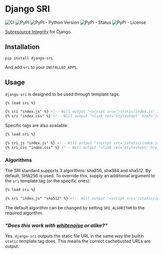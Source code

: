 # Django SRI

![CI](https://github.com/RealOrangeOne/django-sri/workflows/CI/badge.svg)
![PyPI](https://img.shields.io/pypi/v/django-sri.svg)
![PyPI - Python Version](https://img.shields.io/pypi/pyversions/django-sri.svg)
![PyPI - Status](https://img.shields.io/pypi/status/django-sri.svg)
![PyPI - License](https://img.shields.io/pypi/l/django-sri.svg)


[Subresource Integrity](https://developer.mozilla.org/en-US/docs/Web/Security/Subresource_Integrity) for Django.


## Installation

```
pip install django-sri
```

And add `sri` to your `INSTALLED_APPS`.

## Usage

`django-sri` is designed to be used through template tags:

```html
{% load sri %}

{% sri "index.js" %} <!-- Will output "<script src='/static/index.js' integrity='sha256-...'></script>" -->
{% sri "index.css" %} <!-- Will output "<link rel='stylesheet' href='/static/index.css' integrity='sha256-...'/>" -->
```

Specific tags are also available:

```html
{% load sri %}

{% sri_js "index.js" %} <!-- Will output "<script src='/static/index.js' integrity='sha256-...'></script>" -->
{% sri_css "index.css" %} <!-- Will output "<link rel='stylesheet' href='/static/index.css' integrity='sha256-...'/>" -->
```

### Algorithms

The SRI standard supports 3 algorithms: sha256, sha384 and sha512. By default, SHA256 is used. To override this, supply an additional argument to the `sri` template tag (or the specific ones):

```html
{% load sri %}

{% sri "index.js" "sha512" %} <!-- Will output "<script src='/static/index.js' integrity='sha512-...'></script>" -->
```

The default algorithm can be changed by setting `SRI_ALGORITHM` to the required algorithm.

### _"Does this work with [whitenoise](https://whitenoise.evans.io/en/stable/) or alike?"_

Yes. `django-sri` outputs the static file URL in the same way the builtin `static` template tag does. This means the correct cachebusted URLs are output.
